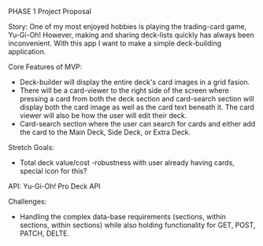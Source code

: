 PHASE 1 Project Proposal

Story: 
One of my most enjoyed hobbies is playing the trading-card game, Yu-Gi-Oh! However, making and sharing deck-lists quickly has always been inconvenient. With this app I want to make a simple deck-building application.

Core Features of MVP: 
- Deck-builder will display the entire deck's card images in a grid fasion. 
- There will be a card-viewer to the right side of the screen where pressing a card from both the deck section and card-search section will display both the card image as well as the card text beneath it. The card viewer will also be how the user will edit their deck. 
- Card-search section where the user can search for cards and either add the card to the Main Deck, Side Deck, or Extra Deck. 

Stretch Goals:
- Total deck value/cost
	-robustness with user already having cards, special icon for this?

API: 
Yu-Gi-Oh! Pro Deck API

Challenges:
- Handling the complex data-base requirements (sections, within sections, within sections) while also holding functionality for GET, POST, PATCH, DELTE. 
